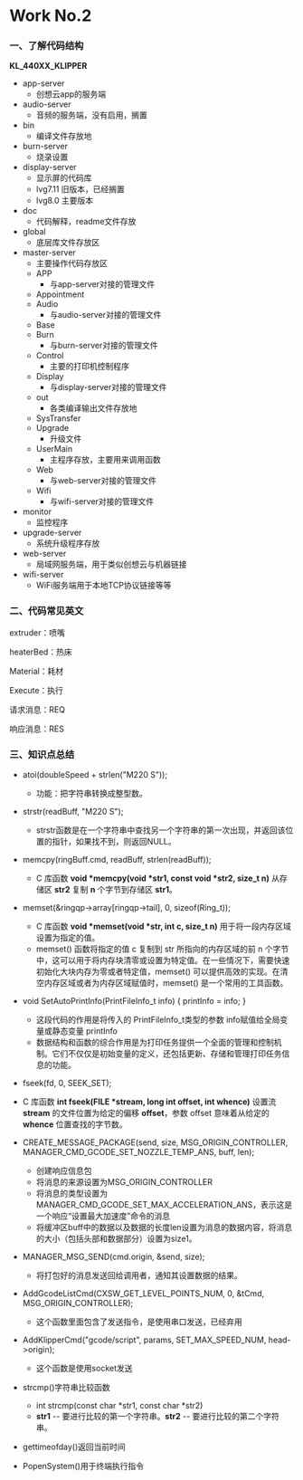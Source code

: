 # Work No.2

### 一、了解代码结构

**KL_440XX_KLIPPER**

- app-server
  - 创想云app的服务端
- audio-server
  - 音频的服务端，没有启用，搁置
- bin
  - 编译文件存放地
- burn-server
  - 烧录设置
- display-server
  - 显示屏的代码库
  - lvg7.11  旧版本，已经搁置
  - lvg8.0  主要版本
- doc
  - 代码解释，readme文件存放
- global
  - 底层库文件存放区
- master-server
  - 主要操作代码存放区
  - APP
    - 与app-server对接的管理文件
  - Appointment
  - Audio
    - 与audio-server对接的管理文件
  - Base
  - Burn
    - 与burn-server对接的管理文件
  - Control
    - 主要的打印机控制程序
  - Display
    - 与display-server对接的管理文件
  - out
    - 各类编译输出文件存放地
  - SysTransfer
  - Upgrade
    - 升级文件
  - UserMain
    - 主程序存放，主要用来调用函数
  - Web
    - 与web-server对接的管理文件
  - Wifi
    - 与wifi-server对接的管理文件
- monitor
  - 监控程序
- upgrade-server
  - 系统升级程序存放
- web-server
  - 局域网服务端，用于类似创想云与机器链接
- wifi-server
  - WiFi服务端用于本地TCP协议链接等等

### 二、代码常见英文

extruder：喷嘴

heaterBed：热床

Material：耗材

Execute：执行

请求消息：REQ

响应消息：RES

### 三、知识点总结

- atoi(doubleSpeed + strlen("M220 S"));
  - 功能：把字符串转换成整型数。

- strstr(readBuff, "M220 S");
  - strstr函数是在一个字符串中查找另一个字符串的第一次出现，并返回该位置的指针，如果找不到，则返回NULL。
- memcpy(ringBuff.cmd, readBuff, strlen(readBuff));
  - C 库函数 **void \*memcpy(void \*str1, const void \*str2, size_t n)** 从存储区 **str2** 复制 **n** 个字节到存储区 **str1**。

- memset(&ringqp->array[ringqp->tail], 0, sizeof(Ring_t));
  - C 库函数 **void \*memset(void \*str, int c, size_t n)** 用于将一段内存区域设置为指定的值。
  - memset() 函数将指定的值 c 复制到 str 所指向的内存区域的前 n 个字节中，这可以用于将内存块清零或设置为特定值。在一些情况下，需要快速初始化大块内存为零或者特定值，memset() 可以提供高效的实现。在清空内存区域或者为内存区域赋值时，memset() 是一个常用的工具函数。
- void SetAutoPrintInfo(PrintFileInfo_t info) { printInfo = info; }
  - 这段代码的作用是将传入的 PrintFileInfo_t类型的参数 info赋值给全局变量或静态变量 printInfo
  - 数据结构和函数的综合作用是为打印任务提供一个全面的管理和控制机制。它们不仅仅是初始变量的定义，还包括更新、存储和管理打印任务信息的功能。
-  fseek(fd, 0, SEEK_SET);
  - C 库函数 **int fseek(FILE \*stream, long int offset, int whence)** 设置流 **stream** 的文件位置为给定的偏移 **offset**，参数 offset 意味着从给定的 **whence** 位置查找的字节数。
- CREATE_MESSAGE_PACKAGE(send, size, MSG_ORIGIN_CONTROLLER, MANAGER_CMD_GCODE_SET_NOZZLE_TEMP_ANS, buff, len);
  - 创建响应信息包
  - 将消息的来源设置为MSG_ORIGIN_CONTROLLER
  - 将消息的类型设置为MANAGER_CMD_GCODE_SET_MAX_ACCELERATION_ANS，表示这是一个响应“设置最大加速度”命令的消息
  - 将缓冲区buff中的数据以及数据的长度len设置为消息的数据内容，将消息的大小（包括头部和数据部分）设置为size1。
- MANAGER_MSG_SEND(cmd.origin, &send, size);
  - 将打包好的消息发送回给调用者，通知其设置数据的结果。
- AddGcodeListCmd(CXSW_GET_LEVEL_POINTS_NUM, 0, &tCmd, MSG_ORIGIN_CONTROLLER);
  - 这个函数里面包含了发送指令，是使用串口发送，已经弃用
- AddKlipperCmd("gcode/script", params, SET_MAX_SPEED_NUM, head->origin);
  - 这个函数是使用socket发送
- strcmp()字符串比较函数
  - int strcmp(const char *str1, const char *str2)
  - **str1** -- 要进行比较的第一个字符串。**str2** -- 要进行比较的第二个字符串。
- gettimeofday()返回当前时间
- PopenSystem()用于终端执行指令